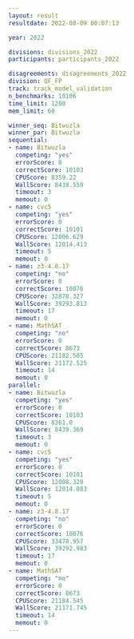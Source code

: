 ```yaml
---
layout: result
resultdate: 2022-08-09 00:07:13

year: 2022

divisions: divisions_2022
participants: participants_2022

disagreements: disagreements_2022
division: QF_FP
track: track_model_validation
n_benchmarks: 10106
time_limit: 1200
mem_limit: 60

winner_seq: Bitwuzla
winner_par: Bitwuzla
sequential:
- name: Bitwuzla
  competing: "yes"
  errorScore: 0
  correctScore: 10103
  CPUScore: 8359.22
  WallScore: 8439.559
  timeout: 3
  memout: 0
- name: cvc5
  competing: "yes"
  errorScore: 0
  correctScore: 10101
  CPUScore: 12006.629
  WallScore: 12014.413
  timeout: 5
  memout: 0
- name: z3-4.8.17
  competing: "no"
  errorScore: 0
  correctScore: 10076
  CPUScore: 32878.327
  WallScore: 39293.813
  timeout: 17
  memout: 0
- name: MathSAT
  competing: "no"
  errorScore: 0
  correctScore: 8673
  CPUScore: 21182.505
  WallScore: 21172.525
  timeout: 14
  memout: 0
parallel:
- name: Bitwuzla
  competing: "yes"
  errorScore: 0
  correctScore: 10103
  CPUScore: 8361.0
  WallScore: 8439.369
  timeout: 3
  memout: 0
- name: cvc5
  competing: "yes"
  errorScore: 0
  correctScore: 10101
  CPUScore: 12008.329
  WallScore: 12014.083
  timeout: 5
  memout: 0
- name: z3-4.8.17
  competing: "no"
  errorScore: 0
  correctScore: 10076
  CPUScore: 33478.957
  WallScore: 39292.983
  timeout: 17
  memout: 0
- name: MathSAT
  competing: "no"
  errorScore: 0
  correctScore: 8673
  CPUScore: 21184.545
  WallScore: 21171.745
  timeout: 14
  memout: 0
---
```

